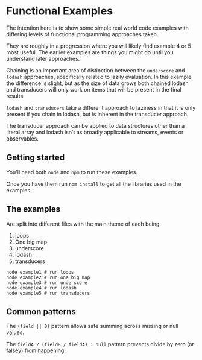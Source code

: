 # Functional Examples
The intention here is to show some simple real world code examples with differing
levels of functional programming approaches taken.

They are roughly in a progression where you will likely find example 4 or 5 most useful.
The earlier examples are things you might do until you understand later approaches.

Chaining is an important area of distinction between the `underscore` and
`lodash` approaches, specifically related to lazily evaluation. In this example
the difference is slight, but as the size of data grows both chained lodash and
transducers will only work on items that will be present in the final results.

`lodash` and `transducers` take a different approach to laziness in that it
is only present if you chain in lodash, but is inherent in the transducer
approach.

The transducer approach can be applied to data structures other than a literal
array and lodash isn't as broadly applicable to streams, events or observables.

## Getting started
You'll need both `node` and `npm` to run these examples.

Once you have them run `npm install` to get all the libraries used in the examples.

## The examples
Are split into different files with the main theme of each being:

1. loops
2. One big map
3. underscore
4. lodash
5. transducers

```
node example1 # run loops
node example2 # run one big map
node example3 # run underscore
node example4 # run lodash
node example5 # run transducers
```

## Common patterns
The `(field || 0)` pattern allows safe summing across missing or null values.

The `fieldA ? (fieldB / fieldA) : null` pattern prevents divide by zero
(or falsey) from happening.
